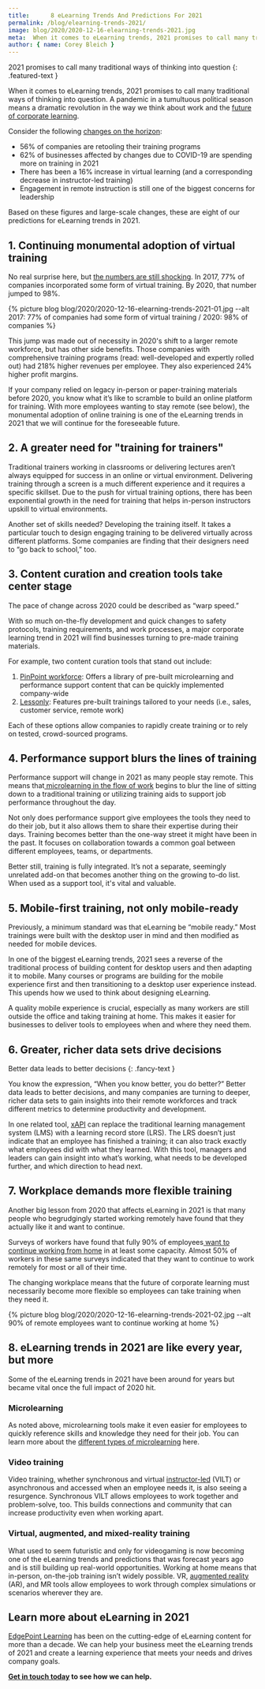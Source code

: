 ```yaml
---
title:      8 eLearning Trends And Predictions For 2021
permalink: /blog/elearning-trends-2021/
image: blog/2020/2020-12-16-elearning-trends-2021.jpg
meta:  When it comes to eLearning trends, 2021 promises to call many traditional ways of thinking into question. These are our predictions for 2021 trends.
author: { name: Corey Bleich }
---
```


2021 promises to call many traditional ways of thinking into question
{: .featured-text }

When it comes to eLearning trends, 2021 promises to call many traditional ways of thinking into question. A pandemic in a tumultuous political season means a dramatic revolution in the way we think about work and the [future of corporate learning](/blog/future-of-corporate-training-2019/). 

Consider the following [changes on the horizon](https://www.nxtbook.com/nxtbooks/trainingindustry/tiq_20200708/index.php#/p/4):

* 56% of companies are retooling their training programs
* 62% of businesses affected by changes due to COVID-19 are spending more on training in 2021
* There has been a 16% increase in virtual learning (and a corresponding decrease in instructor-led training)
* Engagement in remote instruction is still one of the biggest concerns for leadership

Based on these figures and large-scale changes, these are eight of our predictions for eLearning trends in 2021.

## 1. Continuing monumental adoption of virtual training 

No real surprise here, but [the numbers are still shocking](https://techjury.net/blog/elearning-statistics/). In 2017, 77% of companies incorporated some form of virtual training. By 2020, that number jumped to 98%. 

{% picture blog blog/2020/2020-12-16-elearning-trends-2021-01.jpg --alt 2017: 77% of companies had some form of virtual training / 2020: 98% of companies %}

This jump was made out of necessity in 2020's shift to a larger remote workforce, but has other side benefits. Those companies with comprehensive training programs (read: well-developed and expertly rolled out) had 218% higher revenues per employee. They also experienced 24% higher profit margins.

If your company relied on legacy in-person or paper-training materials before 2020, you know what it’s like to scramble to build an online platform for training. With more employees wanting to stay remote (see below), the monumental adoption of online training is one of the eLearning trends in 2021 that we will continue for the foreseeable future.

## 2. A greater need for "training for trainers" 

Traditional trainers working in classrooms or delivering lectures aren’t always equipped for success in an online or virtual environment. Delivering training through a screen is a much different experience and it requires a specific skillset. Due to the push for virtual training options, there has been exponential growth in the need for training that helps in-person instructors upskill to virtual environments. 

Another set of skills needed? Developing the training itself. It takes a particular touch to design engaging training to be delivered virtually across different platforms. Some companies are finding that their designers need to “go back to school,” too. 

## 3. Content curation and creation tools take center stage  

The pace of change across 2020 could be described as “warp speed.” 

With so much on-the-fly development and quick changes to safety protocols, training requirements, and work processes, a major corporate learning trend in 2021 will find businesses turning to pre-made training materials.

For example, two content curation tools that stand out include: 

1. [PinPoint workforce](https://www.pinpointworkforce.com/): Offers a library of pre-built microlearning and performance support content that can be quickly implemented company-wide
2. [Lessonly](https://www.lessonly.com/): Features pre-built trainings tailored to your needs (i.e., sales, customer service, remote work)

Each of these options allow companies to rapidly create training or to rely on tested, crowd-sourced programs.

## 4. Performance support blurs the lines of training 

Performance support will change in 2021 as many people stay remote. This means that[ microlearning in the flow of work](https://www.pinpointworkforce.com/post/microlearing-in-the-flow-of-work) begins to blur the line of sitting down to a traditional training or utilizing training aids to support job performance throughout the day.

Not only does performance support give employees the tools they need to do their job, but it also allows them to share their expertise during their days. Training becomes better than the one-way street it might have been in the past. It focuses on collaboration towards a common goal between different employees, teams, or departments.

Better still, training is fully integrated. It’s not a separate, seemingly unrelated add-on that becomes another thing on the growing to-do list. When used as a support tool, it's vital and valuable. 

## 5. Mobile-first training, not only mobile-ready 

Previously, a minimum standard was that eLearning be “mobile ready.” Most trainings were built with the desktop user in mind and then modified as needed for mobile devices.

In one of the biggest eLearning trends, 2021 sees a reverse of the traditional process of building content for desktop users and then adapting it to mobile. Many courses or programs are building for the mobile experience first and then transitioning to a desktop user experience instead. This upends how we used to think about designing eLearning. 

A quality mobile experience is crucial, especially as many workers are still outside the office and taking training at home. This makes it easier for businesses to deliver tools to employees when and where they need them.

## 6. Greater, richer data sets drive decisions  

Better data leads to better decisions
{: .fancy-text }

You know the expression, “When you know better, you do better?” Better data leads to better decisions, and many companies are turning to deeper, richer data sets to gain insights into their remote workforces and track different metrics to determine productivity and development. 

In one related tool, [xAPI](https://xapi.com/) can replace the traditional learning management system (LMS) with a learning record store (LRS). The LRS doesn’t just indicate that an employee has finished a training; it can also track exactly what employees did with what they learned. With this tool, managers and leaders can gain insight into what’s working, what needs to be developed further, and which direction to head next.

## 7. Workplace demands more flexible training 

Another big lesson from 2020 that affects eLearning in 2021 is that many people who begrudgingly started working remotely have found that they actually like it and want to continue. 

Surveys of workers have found that fully 90% of employees[ want to continue working from home](https://workplaceinsight.net/large-majority-of-people-want-to-continue-some-form-of-flexible-working/) in at least some capacity. Almost 50% of workers in these same surveys indicated that they want to continue to work remotely for most or all of their time.

The changing workplace means that the future of corporate learning must necessarily become more flexible so employees can take training when they need it.  

{% picture blog blog/2020/2020-12-16-elearning-trends-2021-02.jpg --alt 90% of remote employees want to continue working at home %}

## 8. eLearning trends in 2021 are like every year, but more 

Some of the eLearning trends in 2021 have been around for years but became vital once the full impact of 2020 hit. 

### Microlearning

As noted above, microlearning tools make it even easier for employees to quickly reference skills and knowledge they need for their job. You can learn more about the [different types of microlearning](/blog/types-of-microlearning/) here.

### Video training

Video training, whether synchronous and virtual [instructor-led](/blog/virtual-instructor-led-training/) (VILT) or asynchronous and accessed when an employee needs it, is also seeing a resurgence. Synchronous VILT allows employees to work together and problem-solve, too. This builds connections and community that can increase productivity even when working apart. 

### Virtual, augmented, and mixed-reality training

What used to seem futuristic and only for videogaming is now becoming one of the eLearning trends and predictions that was forecast years ago and is still building up real-world opportunities. Working at home means that in-person, on-the-job training isn’t widely possible. VR, [augmented reality](/blog/future-of-augmented-reality/) (AR), and MR tools allow employees to work through complex simulations or scenarios wherever they are.

## Learn more about eLearning in 2021

[EdgePoint Learning](https://www.edgepointlearning.com/) has been on the cutting-edge of eLearning content for more than a decade. We can help your business meet the eLearning trends of 2021 and create a learning experience that meets your needs and drives company goals. 

**[Get in touch today](/contact/) to see how we can help.**
